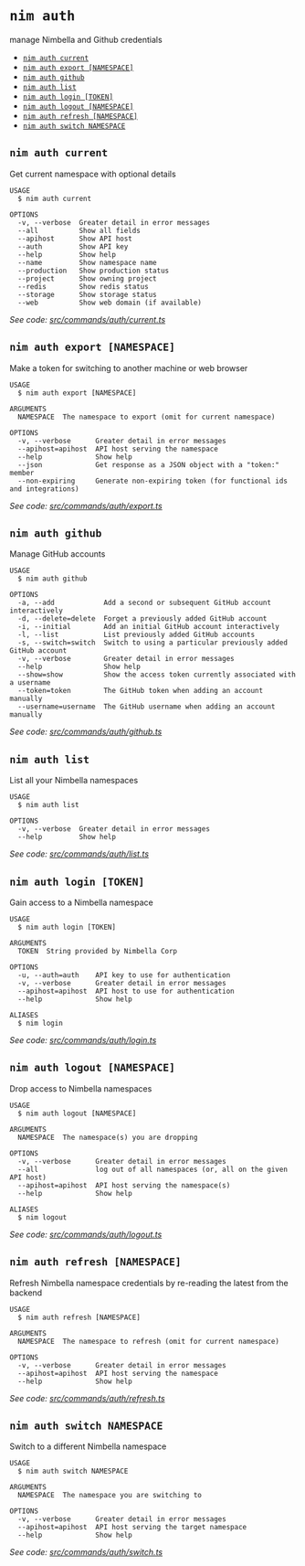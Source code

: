 `nim auth`
==========

manage Nimbella and Github credentials

* [`nim auth current`](#nim-auth-current)
* [`nim auth export [NAMESPACE]`](#nim-auth-export-namespace)
* [`nim auth github`](#nim-auth-github)
* [`nim auth list`](#nim-auth-list)
* [`nim auth login [TOKEN]`](#nim-auth-login-token)
* [`nim auth logout [NAMESPACE]`](#nim-auth-logout-namespace)
* [`nim auth refresh [NAMESPACE]`](#nim-auth-refresh-namespace)
* [`nim auth switch NAMESPACE`](#nim-auth-switch-namespace)

## `nim auth current`

Get current namespace with optional details

```
USAGE
  $ nim auth current

OPTIONS
  -v, --verbose  Greater detail in error messages
  --all          Show all fields
  --apihost      Show API host
  --auth         Show API key
  --help         Show help
  --name         Show namespace name
  --production   Show production status
  --project      Show owning project
  --redis        Show redis status
  --storage      Show storage status
  --web          Show web domain (if available)
```

_See code: [src/commands/auth/current.ts](https://github.com/nimbella/nimbella-cli/blob/v1.9.3/src/commands/auth/current.ts)_

## `nim auth export [NAMESPACE]`

Make a token for switching to another machine or web browser

```
USAGE
  $ nim auth export [NAMESPACE]

ARGUMENTS
  NAMESPACE  The namespace to export (omit for current namespace)

OPTIONS
  -v, --verbose      Greater detail in error messages
  --apihost=apihost  API host serving the namespace
  --help             Show help
  --json             Get response as a JSON object with a "token:" member
  --non-expiring     Generate non-expiring token (for functional ids and integrations)
```

_See code: [src/commands/auth/export.ts](https://github.com/nimbella/nimbella-cli/blob/v1.9.3/src/commands/auth/export.ts)_

## `nim auth github`

Manage GitHub accounts

```
USAGE
  $ nim auth github

OPTIONS
  -a, --add            Add a second or subsequent GitHub account interactively
  -d, --delete=delete  Forget a previously added GitHub account
  -i, --initial        Add an initial GitHub account interactively
  -l, --list           List previously added GitHub accounts
  -s, --switch=switch  Switch to using a particular previously added GitHub account
  -v, --verbose        Greater detail in error messages
  --help               Show help
  --show=show          Show the access token currently associated with a username
  --token=token        The GitHub token when adding an account manually
  --username=username  The GitHub username when adding an account manually
```

_See code: [src/commands/auth/github.ts](https://github.com/nimbella/nimbella-cli/blob/v1.9.3/src/commands/auth/github.ts)_

## `nim auth list`

List all your Nimbella namespaces

```
USAGE
  $ nim auth list

OPTIONS
  -v, --verbose  Greater detail in error messages
  --help         Show help
```

_See code: [src/commands/auth/list.ts](https://github.com/nimbella/nimbella-cli/blob/v1.9.3/src/commands/auth/list.ts)_

## `nim auth login [TOKEN]`

Gain access to a Nimbella namespace

```
USAGE
  $ nim auth login [TOKEN]

ARGUMENTS
  TOKEN  String provided by Nimbella Corp

OPTIONS
  -u, --auth=auth    API key to use for authentication
  -v, --verbose      Greater detail in error messages
  --apihost=apihost  API host to use for authentication
  --help             Show help

ALIASES
  $ nim login
```

_See code: [src/commands/auth/login.ts](https://github.com/nimbella/nimbella-cli/blob/v1.9.3/src/commands/auth/login.ts)_

## `nim auth logout [NAMESPACE]`

Drop access to Nimbella namespaces

```
USAGE
  $ nim auth logout [NAMESPACE]

ARGUMENTS
  NAMESPACE  The namespace(s) you are dropping

OPTIONS
  -v, --verbose      Greater detail in error messages
  --all              log out of all namespaces (or, all on the given API host)
  --apihost=apihost  API host serving the namespace(s)
  --help             Show help

ALIASES
  $ nim logout
```

_See code: [src/commands/auth/logout.ts](https://github.com/nimbella/nimbella-cli/blob/v1.9.3/src/commands/auth/logout.ts)_

## `nim auth refresh [NAMESPACE]`

Refresh Nimbella namespace credentials by re-reading the latest from the backend

```
USAGE
  $ nim auth refresh [NAMESPACE]

ARGUMENTS
  NAMESPACE  The namespace to refresh (omit for current namespace)

OPTIONS
  -v, --verbose      Greater detail in error messages
  --apihost=apihost  API host serving the namespace
  --help             Show help
```

_See code: [src/commands/auth/refresh.ts](https://github.com/nimbella/nimbella-cli/blob/v1.9.3/src/commands/auth/refresh.ts)_

## `nim auth switch NAMESPACE`

Switch to a different Nimbella namespace

```
USAGE
  $ nim auth switch NAMESPACE

ARGUMENTS
  NAMESPACE  The namespace you are switching to

OPTIONS
  -v, --verbose      Greater detail in error messages
  --apihost=apihost  API host serving the target namespace
  --help             Show help
```

_See code: [src/commands/auth/switch.ts](https://github.com/nimbella/nimbella-cli/blob/v1.9.3/src/commands/auth/switch.ts)_
